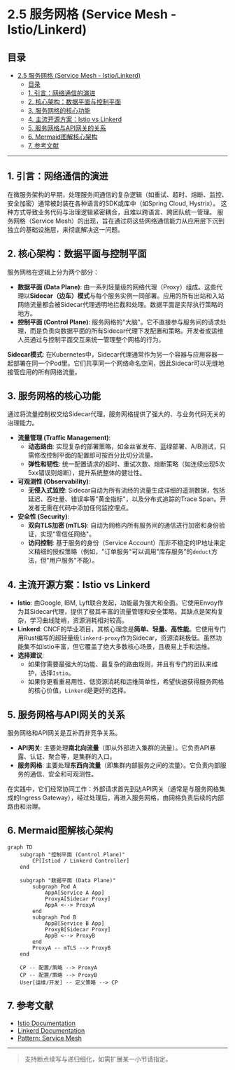 # 2.5 服务网格 (Service Mesh - Istio/Linkerd)

## 目录

- [2.5 服务网格 (Service Mesh - Istio/Linkerd)](#25-服务网格-service-mesh---istiolinkerd)
  - [目录](#目录)
  - [1. 引言：网络通信的演进](#1-引言网络通信的演进)
  - [2. 核心架构：数据平面与控制平面](#2-核心架构数据平面与控制平面)
  - [3. 服务网格的核心功能](#3-服务网格的核心功能)
  - [4. 主流开源方案：Istio vs Linkerd](#4-主流开源方案istio-vs-linkerd)
  - [5. 服务网格与API网关的关系](#5-服务网格与api网关的关系)
  - [6. Mermaid图解核心架构](#6-mermaid图解核心架构)
  - [7. 参考文献](#7-参考文献)

---

## 1. 引言：网络通信的演进

在微服务架构的早期，处理服务间通信的复杂逻辑（如重试、超时、熔断、监控、安全加密）通常被封装在各种语言的SDK或库中（如Spring Cloud, Hystrix）。
这种方式导致业务代码与治理逻辑紧密耦合，且难以跨语言、跨团队统一管理。
服务网格（Service Mesh）的出现，旨在通过将这些网络通信能力从应用层下沉到独立的基础设施层，来彻底解决这一问题。

## 2. 核心架构：数据平面与控制平面

服务网格在逻辑上分为两个部分：

- **数据平面 (Data Plane)**: 由一系列轻量级的网络代理（Proxy）组成。这些代理以**Sidecar（边车）模式**与每个服务实例一同部署。应用的所有出站和入站网络流量都会被Sidecar代理透明地拦截和处理。数据平面是实际执行策略的地方。
- **控制平面 (Control Plane)**: 服务网格的"大脑"。它不直接参与服务间的请求处理，而是负责向数据平面的所有Sidecar代理下发配置和策略。开发者或运维人员通过与控制平面交互来统一管理整个网格的行为。

**Sidecar模式**: 在Kubernetes中，Sidecar代理通常作为另一个容器与应用容器一起部署在同一个Pod里。它们共享同一个网络命名空间，因此Sidecar可以无缝地接管应用的所有网络流量。

## 3. 服务网格的核心功能

通过将流量控制权交给Sidecar代理，服务网格提供了强大的、与业务代码无关的治理能力。

- **流量管理 (Traffic Management)**:
  - **动态路由**: 实现复杂的部署策略，如金丝雀发布、蓝绿部署、A/B测试，只需修改控制平面的配置即可按百分比切分流量。
  - **弹性和韧性**: 统一配置请求的超时、重试次数、熔断策略（如连续出现5次5xx错误则熔断），提升系统整体的健壮性。
- **可观测性 (Observability)**:
  - **无侵入式监控**: Sidecar自动为所有流经的流量生成详细的遥测数据，包括延迟、吞吐量、错误率等"黄金指标"，以及分布式追踪的Trace Span。开发者无需在代码中添加任何监控埋点。
- **安全性 (Security)**:
  - **双向TLS加密 (mTLS)**: 自动为网格内所有服务间的通信进行加密和身份验证，实现"零信任网络"。
  - **访问控制**: 基于服务的身份（Service Account）而非不稳定的IP地址来定义精细的授权策略（例如，"订单服务"可以调用"库存服务"的`deduct`方法，但"用户服务"不能）。

## 4. 主流开源方案：Istio vs Linkerd

- **Istio**: 由Google, IBM, Lyft联合发起，功能最为强大和全面。它使用Envoy作为其Sidecar代理，提供了极其丰富的流量管理和安全策略。其缺点是架构复杂，学习曲线陡峭，资源消耗相对较高。
- **Linkerd**: CNCF的毕业项目，其核心理念是**简单、轻量、高性能**。它使用专门用Rust编写的超轻量级`linkerd-proxy`作为Sidecar，资源消耗极低。虽然功能集不如Istio丰富，但它覆盖了绝大多数核心场景，且极易上手和运维。
- **选择建议**:
  - 如果你需要最强大的功能、最复杂的路由规则，并且有专门的团队来维护，选择`Istio`。
  - 如果你更看重易用性、低资源消耗和运维简单性，希望快速获得服务网格的核心价值，`Linkerd`是更好的选择。

## 5. 服务网格与API网关的关系

服务网格和API网关是互补而非竞争关系。

- **API网关**: 主要处理**南北向流量**（即从外部进入集群的流量）。它负责API暴露、认证、聚合等，是集群的入口。
- **服务网格**: 主要处理**东西向流量**（即集群内部服务之间的流量）。它负责内部服务的通信、安全和可观测性。

在实践中，它们经常协同工作：外部请求首先到达API网关（通常是与服务网格集成的Ingress Gateway），经过处理后，再进入服务网格，由网格负责后续的内部路由和治理。

## 6. Mermaid图解核心架构

```mermaid
graph TD
    subgraph "控制平面 (Control Plane)"
        CP[Istiod / Linkerd Controller]
    end

    subgraph "数据平面 (Data Plane)"
        subgraph Pod A
            AppA[Service A App]
            ProxyA[Sidecar Proxy]
            AppA <--> ProxyA
        end
        subgraph Pod B
            AppB[Service B App]
            ProxyB[Sidecar Proxy]
            AppB <--> ProxyB
        end
        ProxyA -- mTLS --> ProxyB
    end

    CP -- 配置/策略 --> ProxyA
    CP -- 配置/策略 --> ProxyB
    User[运维/开发] -- 定义策略 --> CP
```

## 7. 参考文献

- [Istio Documentation](https://istio.io/latest/docs/)
- [Linkerd Documentation](https://linkerd.io/2/overview/)
- [Pattern: Service Mesh](https://microservices.io/patterns/service-mesh.html)

---
> 支持断点续写与递归细化，如需扩展某一小节请指定。

